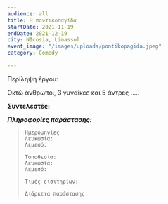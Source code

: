```yaml
---
audience: all
title: Η ποντικοπαγίδα
startDate: 2021-11-19
endDate: 2021-12-19
city: NIcosia, Limassol
event_image: "/images/uploads/pontikopagida.jpeg"
category: Comedy

---
```

Περίληψη έργου:

Οκτώ άνθρωποι, 3 γυναίκες και 5 άντρες .....

**Συντελεστές:**

**_Πληροφορίες παράστασης:_**

>     Ημερομηνίες
>     Λευκωσία:
>     Λεμεσό:
>     
>     Τοποθεσία:
>     Λευκωσία:
>     Λεμεσό:
>     
>     Τιμές εισιτηρίων:
>     
>     Διάρκεια παράστασης:
>     
>